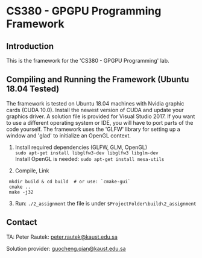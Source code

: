 # CS380 - GPGPU Programming Framework

## Introduction

This is the framework for the 'CS380 - GPGPU Programming' lab. 

## Compiling and Running the Framework (Ubuntu 18.04 Tested)
The framework is tested on Ubuntu 18.04 machines with Nvidia graphic cards (CUDA 10.0).
Install the newest version of CUDA and update your graphics driver.
A solution file is provided for Visual Studio 2017.
If you want to use a different operating system or IDE, you will have to port parts of the code yourself.
The framework uses the 'GLFW' library for setting up a window and 'glad' to initialize an OpenGL context.


1. Install required dependencies (GLFW, GLM, OpenGL)  
   `sudo apt-get install libglfw3-dev libglfw3 libglm-dev`  
   Install OpenGL is needed: `sudo apt-get install mesa-utils`

2. Compile, Link

```shell
 mkdir build & cd build  # or use: `cmake-gui`
 cmake ..
 make -j32
```

3. Run:
`./2_assignment`
the file is under `$ProjectFolder\build\2_assignment`

## Contact
TA: Peter Rautek: peter.rautek@kaust.edu.sa

Solution provider: guocheng.qian@kaust.edu.sa

